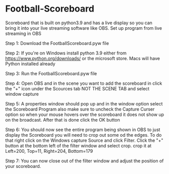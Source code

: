 # Football-Scoreboard
Scoreboard that is built on python3.9 and has a live display so you can bring it into your live streaming software like OBS.
Set up program from live streaming in OBS

Step 1: Download the FootballScoreboard.pyw file

Step 2: If you're on Windows install python 3.9 either from https://www.python.org/downloads/ or the microsoft store. Macs will have Python installed already

Step 3: Run the FootballScoreboard.pyw file

Step 4: Open OBS and in the scene you want to add the scoreboard in click the "+" icon under the Scources tab NOT THE SCENE TAB and select window capture

Step 5: A properties window should pop up and in the window option select the Scoreboard Program also make sure to uncheck the Capture Curser option 
          so when your mouse hovers over the scoreboard it does not show up on the broadcast. After that is done click the OK button

Step 6: You should now see the entire program being shown in OBS to just display the Scoreboard you will need to crop out some od the edges.
          To do that right click on the Windows capture Source and click Filter. Click the "+" button at the bottom left of the filter window and select crop.
          crop it at Left=200, Top=11, Right=204, Bottom=179

Step 7: You can now close out of the filter window and adjust the position of your scoreboard.
